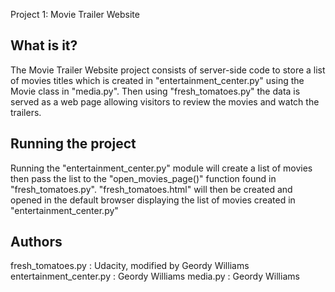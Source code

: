 Project 1: Movie Trailer Website

What is it?
-----------

The Movie Trailer Website project consists of server-side code to store a
list of movies titles which is created in "entertainment_center.py" using the
Movie class in "media.py". Then using "fresh_tomatoes.py" the data is served
as a web page allowing visitors to review the movies and watch the trailers.

Running the project
------------
Running the "entertainment_center.py" module will create a list of movies
then pass the list to the "open_movies_page()" function found in
"fresh_tomatoes.py". "fresh_tomatoes.html" will then be created and opened
in the default browser displaying the list of movies created in
"entertainment_center.py"

Authors
------------
fresh_tomatoes.py : Udacity, modified by Geordy Williams
entertainment_center.py : Geordy Williams
media.py : Geordy Williams
